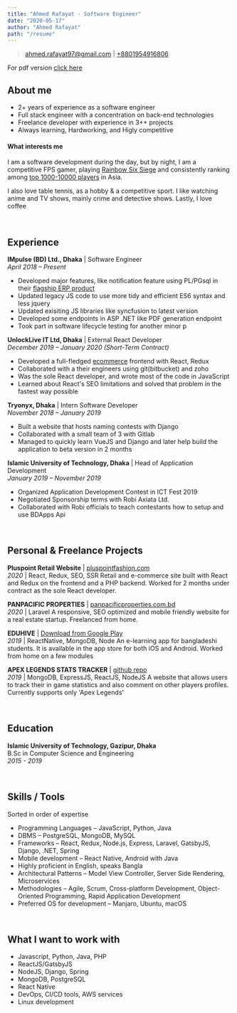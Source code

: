 ```yaml
---
title: "Ahmed Rafayat - Software Engineer"
date: "2020-05-17"
author: "Ahmed Rafayat"
path: "/resume"
---
```


> [ahmed.rafayat97@gmail.com](mailto:ahmed.rafayat97@gmail.com) |
> [+8801954916806](tel:+8801954916806)

<!-- # Ahmed Rafayat &ndash; Software Engineer -->
For pdf version [click here](/portfolio)

## About me

- 2+ years of experience as a software engineer
- Full stack engineer with a concentration on back-end technologies
- Freelance developer with experience in 3++ projects
- Always learning, Hardworking, and Higly competitive

#### What interests me

I am a software development during the day, but by night, I am a competitive FPS gamer, playing [Rainbow Six Siege](https://www.ubisoft.com/en-us/game/rainbow-six/siege) and consistently ranking among [top 1000-10000 players](https://r6.tracker.network/profile/pc/Arrow.-) in Asia.

I also love table tennis, as a hobby & a competitive sport. I like watching anime and TV shows, mainly crime and detective shows. Lastly, I love coffee

&nbsp;

## Experience

**IMpulse (BD) Ltd., Dhaka** | Software Engineer  
_April 2018 &ndash; Present_

- Developed major features, like notification feature using PL/PGsql in their [flagship ERP product](https://www.pulselinks.com/)
- Updated legacy JS code to use more tidy and efficient ES6 syntax and less jquery
- Updated exisiting JS libraries like syncfusion to latest version
- Developed some endpoints in ASP .NET like PDF generation endpoint
- Took part in software lifecycle testing for another minor p

**UnlockLive IT Ltd, Dhaka** | External React Developer  
_December 2019 &ndash; January 2020 (Short-Term Contract)_

- Developed a full-fledged [ecommerce](https://www.pluspointfashion.com/) frontend with React, Redux
- Collaborated with a their engineers using git(bitbucket) and zoho
- Was the sole React developer, and wrote most of the code in JavaScript
- Learned about React's SEO limitations and solved that problem in the fastest way possible

**Tryonyx, Dhaka** | Intern Software Developer  
_November 2018 &ndash; January 2019_

- Built a website that hosts naming contests with Django
- Collaborated with a small team of 3 with Gitlab
- Managed to quickly learn VueJS and Django and later help build the application to beta version in 2 months

**Islamic University of Technology, Dhaka** | Head of Application Development  
_January 2019 &ndash; November 2019_

- Organized Application Development Contest in ICT Fest 2019
- Negotiated Sponsorship terms with Robi Axiata Ltd.
- Collaborated with Robi officials to teach contestants how to setup and use BDApps Api

&nbsp;

## Personal & Freelance Projects

**Pluspoint Retail Website** | [pluspointfashion.com](https://www.pluspointfashion.com/)  
_2020_ | React, Redux, SEO, SSR
Retail and e-commerce site built with React and Redux on the frontend and a PHP backend. Worked for 2 months under contract as the sole React developer.

**PANPACIFIC PROPERTIES** | [panpacificproperties.com.bd](https://panpacificproperties.com.bd/)  
_2020_ | Laravel
A responsive, SEO optimized and mobile friendly website for a real estate startup. Freelanced from home.

**EDUHIVE** | [Download from Google Play](https://shorturl.at/nERY5)  
_2019_ | ReactNative, MongoDB, Node
An e-learning app for bangladeshi students. It is available in the app store for both iOS and Android. Worked from home on a few modules

**APEX LEGENDS STATS TRACKER** | [github repo](https://github.com/ahmedrafayat/GameStats)  
_2019_ | MongoDB, ExpressJS, ReactJS, NodeJS
A website that allows users to track their in game statistics and also comment on other players profiles. Currently supports only 'Apex Legends'

&nbsp;

## Education

**Islamic University of Technology, Gazipur, Dhaka**  
B.Sc in Computer Science and Engineering  
_2015 - 2019_

&nbsp;

## Skills / Tools

Sorted in order of expertise

- Programming Languages &ndash; JavaScript, Python, Java
- DBMS &ndash; PostgreSQL, MongoDB, MySQL
- Frameworks &ndash; React, Redux, Node.js, Express, Laravel, GatsbyJS, Django, .NET, Spring
- Mobile development &ndash; React Native, Android with Java
- Highly proficient in English, speaks Bangla
- Architectural Patterns &ndash; Model View Controller, Server Side Rendering, Microservices
- Methodologies &ndash; Agile, Scrum, Cross-platform Development, Object-Oriented Programming, Rapid Application Development
- Preferred OS for development &ndash; Manjaro, Ubuntu, macOS

&nbsp;

## What I want to work with

- Javascript, Python, Java, PHP
- ReactJS/GatsbyJS
- NodeJS, Django, Spring
- MongoDB, PostgreSQL
- React Native
- DevOps, CI/CD tools, AWS services
- Linux development
